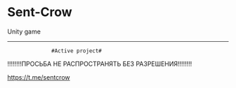 # Sent-Crow
Unity game
_________________________________________________________
                  #Active project# 
!!!!!!!!ПРОCЬБА НЕ РАСПРОСТРАНЯТЬ БЕЗ РАЗРЕШЕНИЯ!!!!!!!!


https://t.me/sentcrow
